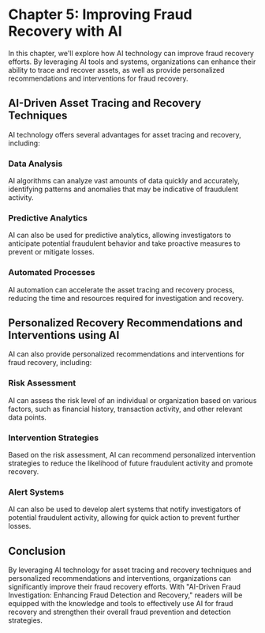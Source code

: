 Chapter 5: Improving Fraud Recovery with AI
===========================================

In this chapter, we'll explore how AI technology can improve fraud recovery efforts. By leveraging AI tools and systems, organizations can enhance their ability to trace and recover assets, as well as provide personalized recommendations and interventions for fraud recovery.

AI-Driven Asset Tracing and Recovery Techniques
-----------------------------------------------

AI technology offers several advantages for asset tracing and recovery, including:

### Data Analysis

AI algorithms can analyze vast amounts of data quickly and accurately, identifying patterns and anomalies that may be indicative of fraudulent activity.

### Predictive Analytics

AI can also be used for predictive analytics, allowing investigators to anticipate potential fraudulent behavior and take proactive measures to prevent or mitigate losses.

### Automated Processes

AI automation can accelerate the asset tracing and recovery process, reducing the time and resources required for investigation and recovery.

Personalized Recovery Recommendations and Interventions using AI
----------------------------------------------------------------

AI can also provide personalized recommendations and interventions for fraud recovery, including:

### Risk Assessment

AI can assess the risk level of an individual or organization based on various factors, such as financial history, transaction activity, and other relevant data points.

### Intervention Strategies

Based on the risk assessment, AI can recommend personalized intervention strategies to reduce the likelihood of future fraudulent activity and promote recovery.

### Alert Systems

AI can also be used to develop alert systems that notify investigators of potential fraudulent activity, allowing for quick action to prevent further losses.

Conclusion
----------

By leveraging AI technology for asset tracing and recovery techniques and personalized recommendations and interventions, organizations can significantly improve their fraud recovery efforts. With "AI-Driven Fraud Investigation: Enhancing Fraud Detection and Recovery," readers will be equipped with the knowledge and tools to effectively use AI for fraud recovery and strengthen their overall fraud prevention and detection strategies.
